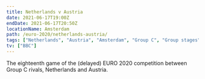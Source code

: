 ```yaml
---
title: Netherlands v Austria
date: 2021-06-17T19:00Z
endDate: 2021-06-17T20:50Z
locationName: Amsterdam
path: /euro-2020/netherlands-austria/
tags: ["Netherlands", "Austria", "Amsterdam", "Group C", "Group stages","EURO 2020"]
tv: ["BBC"]
---
```


The eighteenth game of the (delayed) EURO 2020 competition between Group C rivals, Netherlands and Austria.